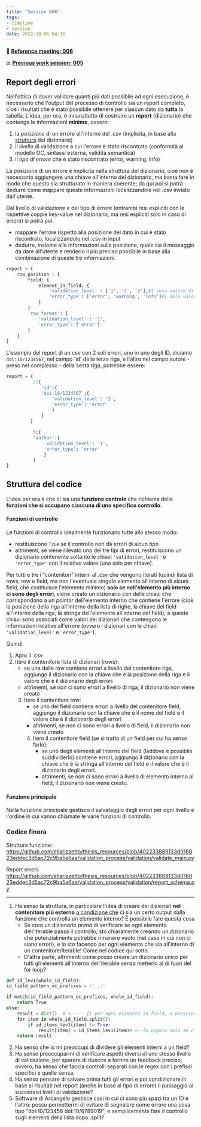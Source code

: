```yaml
---
title: "Session 006"
tags:
- timeline
- session
date: 2022-10-06 04:16
---
```

<span 
		class='ob-timelines'
		data-date="2022-10-06-00">
</span>

👥 [**Reference meeting: 006**](notes/meetings/meeting%20006.md)

🔙 [**Previous work session: 005**](notes/sessions/session%20005.md)

## Report degli errori
Nell'ottica di dover validare quanti più dati possibile ad ogni esecuzione, è necessario che l'output del processo di controllo sia un report completo, cioè i risultati che è stato possibile ottenere per ciascun dato da **tutta** la tabella. 
L'idea, per ora, è innanzitutto di costruire un **report** (dizionario) che contenga le informazioni **minime**, ovvero:
1. la *posizione* di un errore all'interno del .csv (implicita, in base alla <u>struttura</u> del dizionario)
2. il *livello* di validazione a cui l'errore è stato riscontrato (conformità al modello OC, sintassi esterna, validità semantica)
3. il *tipo di errore* che è stato riscontrato (error, warning, info)

La posizione di un errore è implicita nella struttura del dizionario, cioè non è necessario aggiungere una chiave all'interno del dizionario, ma basta fare in modo che questo sia strutturato in maniera coerente; da qui poi si potrà dedurre come mappare queste informazioni localizzandole nel .csv inviato dall'utente. 

Dal livello di validazione e del tipo di errore (entrambi resi espliciti con le rispettive coppie key-value nel dizionario, ma resi espliciti solo in caso di errore) si potrà poi:
* mappare l'errore rispetto alla posizione del dato in cui è stato riscontrato, localizzandolo nel .csv in input
* dedurre, insieme alle informazioni sulla posizione, quale sia il messaggio da dare all'utente e renderlo il più preciso possibile in base alla combinazione di queste tre informazioni. 


```python {title="General minimal schema for the error report"}
report = {  
    row_position : {  
        field: {  
            element_in_field: {  
                'validation_level' : ['1', '2', '3'],#1 solo valore di questi
                'error_type': ['error', 'warning', 'info']#1 solo valore di questi
            }  
        }  
        'row_format': {  
            'validation_level' : '1',  
            'error_type': ['error']  
        }  
    }  
}
```


L'esempio del report di un csv con 2 soli errori,  uno in uno degli ID, diciamo `doi:10/1234567`, nel campo 'id' della terza riga, e l'altro nel campo autore - preso nel complesso - della sesta riga, potrebbe essere:
```python (title="Report example")
report = {
		  2:{
			 'id':{
			 'doi:10/1234567':{
				 'validation_level': '2', 
				 'error_type': 'error'
				 }
			 }
		 }
		  
		  5:{
		  'author':{
			  'validation_level': '1', 
			  'error_type': 'error'
			  }
		  }
}
```

## Struttura del codice
L'idea per ora è che ci sia una **funzione centrale** che richiama delle **funzioni che si occupano ciascuna di uno specifico controllo**.

#### Funzioni di controllo
Le funzioni di controllo idealmente funzionano tutte allo stesso modo:
* restituiscono `True` se il controllo non dà errori di alcun tipo
* altrimenti, se viene rilevato uno dei tre tipi di errori, restituiscono un dizionario contenente soltanto le chiavi `'validation_level'` e  `'error_type'` con il relativo valore (uno solo per chiave).

Per tutti e tre i "contenitori" interni al .csv che vengono iterati (quindi lista di rows, row e field, ma non l'eventuale singolo elemento all'interno di alcuni field, che costituisce l'elemento minimo)  **solo se nell'elemento più interno ci sono degli errori**, viene creato un dizionario con delle chiavi che corrispondono a un *pointer* dell'elemento interno che contiene l'errore (cioè la posizione della riga all'interno della lista di righe, la chiave del field all'interno della riga, la stringa dell'elemento all'interno del field); a queste chiavi sono associati come valori dei dizionari che contengono le informazioni relative all'errore (ovvero i dizionari con le chiavi  `'validation_level'` e  `'error_type'`).

Quindi:
1. Apro il .csv
2. Itero il contenitore lista di dizionari (rows):
	+ se una delle row contiene errori a livello del contenitore riga, aggiungo il dizionario con la chiave che  è la posizione della riga e il valore che è il dizionario degli errori
	+ altrimenti, se non ci sono errori a livello di riga, il dizionario non viene creato
	3. Itero il contenitore row:
		+ se uno dei field contiene errori a livello del contenitore field, aggiungo il dizionario con la chiave che è il nome del field e il valore che è il dizionario degli errori
		+ altrimenti, se non ci sono errori a livello di field, il dizionario non viene creato
		4. Itero il contenitore field (se si tratta di un field per cui ha senso farlo):
			+ se uno degli elementi all'interno del field (laddove è possibile suddividerlo) contiene errori, aggiungo il dizionario con la chiave che è la stringa all'interno del field e il valore che è il dizionario degli errori. 
			+ altrimenti, se non ci sono errori a livello di elemento interno al field, il dizionario non viene creato.

#### Funzione principale

Nella funzione principale gestisco il salvataggio degli errori per ogni livello e l'ordine in cui vanno chiamate le varie funzioni di controllo.


### Codice finora

Struttura funzione: https://github.com/eliarizzetto/thesis_resources/blob/402233889133d016023eddec3d5ac72c9ba5a6aa/validation_process/validation/validate_main.py

Report errori: https://github.com/eliarizzetto/thesis_resources/blob/402233889133d016023eddec3d5ac72c9ba5a6aa/validation_process/validation/report_schema.py

------------------
1. Ha senso la struttura, in particolare l'idea di creare dei dizionari **nel contenitore più esterno**<u> a condizione che</u> ci sia un certo output dalla funzione che  controlla un elemento interno? È possibile fare questa cosa
	+ Se creo un dizionario *prima* di verificare se ogni elemento dell'iterable passa il controllo, sto chiaramente creando un dizionario che potenzialmente potrebbe rimanere vuoto (nel caso in cui non ci siano errori), e lo sto facendo per ogni elemento che sia all'interno di un contenitore/iterable! Come nel codice qui sotto.
	+ D'altra parte, altrimenti come posso creare un dizionario unico per tutti gli elementi all'interno dell'iterable senza metterlo al di fuori del for loop?

```python 
def id_lev1(whole_id_field):
id_field_pattern_oc_prefixes = r'...'

if match(id_field_pattern_oc_prefixes, whole_id_field):  
	return True
else:  
	result = dict()  # <----- {} per ogni elemento in field, a prescindere!
	for item in whole_id_field.split():  
		if id_items_lev1(item) != True: 
			result[item] = id_items_lev1(item)# <--lo popolo solo se ci sono errori
	return result
```

2. Ha senso che io mi preoccupi di dividere gli elementi interni a un field?
3. Ha senso preoccuparmi di verificare aspetti diversi di uno stesso livello di validazione, per sperare di riuscire a fornire un feedback preciso; ovvero, ha senso che faccia controlli separati con le regex con i prefissi specifici e quelle senza. 
4. Ha senso pensare di salvare prima tutti gli errori e poi condizionare in base ai risultati nel report (anche in base al tipo di errore) il passaggio ai successivi livelli di validazione?
5. Software di Arcangelo gestisce casi in cui ci sono più spazi tra un'ID e l'altro: posso permettermi di evitare di segnalare come errore una cosa tipo "doi:10/123456       doi:10/6789019", e semplicemente fare il controllo sugli elementi della lista dopo .split?
